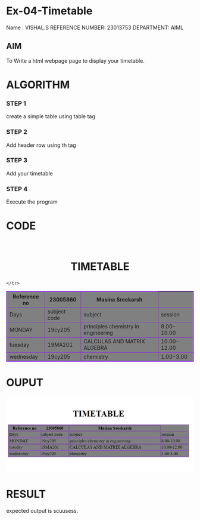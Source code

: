 # Ex-04-Timetable
Name : VISHAL.S REFERENCE NUMBER: 23013753 DEPARTMENT: AIML

## AIM
To Write a html webpage page to display your timetable.

# ALGORITHM
### STEP 1
create a simple table using table tag
### STEP 2
Add header row using th tag
### STEP 3
Add your timetable
### STEP 4
Execute the program

# CODE
<img src="C:\Users\admin\Pictures\Screenshots\Screenshot (48).png" alt=""><br>
<style>
    table,th,td{
        border:1px solid blueviolet;
        background-color:gray;
        
    }
</style>
<body>
    <h1><center>TIMETABLE</center></h1>
    <table style="width:100%;">
    <tr>
        <th>Reference no</th>
        <th>23005860</th>
        <th>Masina Sreekarsh</th>
        
    </tr>
<tr>
    <td>Days</td>
    <td>subject code</td>
    <td>subject</td>
    <td>session</td>
</tr>
<tr>
    <td>MONDAY</td>
    <td>19cy205</td>
    <td>principles chemistry in engineering</td>
    <td>8.00-10.00</td>
    
</tr>
<tr>
    <td>tuesday</td>
    <td>19MA201</td>
    <td>CALCULAS AND MATRIX ALGEBRA</td>
    <td>10.00-12.00</td>

</tr>
<tr>
    <td>wednesday</td>
    <td>19cy205</td>
    <td>chemistry</td>
    <td>1.00-3.00</td>
 
</table>

</body>

# OUPUT
![Alt text](image.png)
# RESULT
expected output is scuusess.

